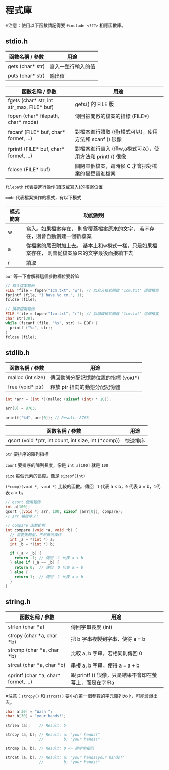 # 程式庫

※注意：使用以下函數請記得要 `#include <???>` 相應函數庫。

## stdio.h

| 函數名稱 / 參數  | 用途               |
| ---------------- | ------------------ |
| gets (char* str) | 寫入一整行輸入的值 |
| puts (char* str) | 輸出值             |

| 函數名稱 / 參數                          | 用途                                                      |
| ---------------------------------------- | --------------------------------------------------------- |
| fgets (char\* str, int str_max, FILE\* buf) | gets() 的 FILE 版                                     |
| fopen (char\* filepath, char\* mode)     | 傳回被開啟的檔案的指標 (FILE\*)                           |
| fscanf (FILE\* buf, char\* formet, ...)  | 對檔案進行讀取 (僅r模式可以)，使用方法和 scanf () 很像    |
| fprintf (FILE\* buf, char\* formet, ...) | 對檔案進行寫入 (僅w,a模式可以)，使用方法和 printf () 很像 |
| fclose (FILE\* buf)                      | 關閉某個檔案，這時候 C 才會把對檔案的變更寫進檔案         |

`filepath` 代表要進行操作(讀取或寫入)的檔案位置

`mode` 代表檔案操作的模式，有以下模式

| 模式簡寫 | 功能說明                                                                                        |
| -------- | ----------------------------------------------------------------------------------------------- |
| w        | 寫入。如果檔案存在， 則會覆蓋檔案原來的文字， 若不存在，則會自動創建一個新檔案                  |
| a        | 從檔案的尾巴附加上去。 基本上和w模式一樣，只是如果檔案存在， 則會從檔案原來的文字最後面接續下去 |
| r        | 讀取                                                                                            |

`buf` 等一下會解釋這個參數欄位要幹嘛

```c
// 寫入檔案範例
FILE *file = fopen("1cm.txt", "w"); // 以寫入模式開啟 '1cm.txt' 這個檔案
fprintf (file, "I have %d cm.", 1);
fclose (file);
```

```c
// 讀取檔案範例
FILE *file = fopen("1cm.txt", "r"); // 以讀取模式開啟 '1cm.txt' 這個檔案
char str[30];
while (fscanf (file, "%s", str) != EOF) {
  printf ("%s", str);
}
fclose (file);
```

## stdlib.h

| 函數名稱 / 參數    | 用途 |
| ------------------ | ------------------------------------- |
| malloc (int size)  | 傳回動態分配記憶體位置的指標 (void\*) |
| free (void\* ptr)  | 釋放 ptr 指向的動態分配記憶體         |

```c
int *arr = (int *)(malloc (sizeof (int) * 10));

arr[0] = 8763;

printf("%d", arr[0]); // Result: 8763
```

| 函數名稱 / 參數                                        | 用途     |
| ----------------------------------------------------- | -------- |
| qsort (void \*ptr, int count, int size, int (\*comp)) | 快速排序 |

`ptr` 要排序的陣列指標

`count` 要排序的陣列長度，像是 `int a[100]` 就是 `100`

`size` 每個元素的長度。像是 `sizeof(int)`

`(*comp)(void *, void *)` 比較的函數。傳回 `-1` 代表 a < b，`0` 代表 a = b，`1`代表 a > b。

```c
// qsort 使用範例
int a[100];
qsort ((void *) arr, 100, sizeof (arr[0]), compare);
// arr 被排序了!
```

```c
// compare 函數範例
int compare (void *a, void *b) {
  // 需要先轉型，不然無法操作
  int _a = *(int *) a;
  int _b = *(int *) b;

  if (_a < _b) {
    return -1; // 傳回 -1 代表 a < b
  } else if (_a == _b) {
    return 0;  // 傳回  0 代表 a = b
  } else {
    return 1;  // 傳回  1 代表 a > b
  }
}
```

## string.h

| 函數名稱 / 參數             | 用途                            |
| --------------------------- | ------------------------------- |
| strlen (char \*a)           | 傳回字串長度 (int)              |
| strcpy (char \*a, char \*b) | 把 b 字串複製到字串，使得 a = b |
| strcmp (char \*a, char \*b) | 比較 a, b 字串，若相同則傳回 0  |
| strcat (char \*a, char \*b) | 串接 a, b 字串，使得 a = a + b  |
| sprintf (char \*a, char\* formet, ...) | 跟 printf () 很像，只是結果不會印在螢幕上，而是在字串a |

※注意：`strcpy()` 和 `strcat()` 要小心第一個參數的字元陣列大小，可能會爆出去。

```c
char a[30] = "Wash ";
char b[30] = "your hands!";

strlen (a);    // Result: 5

strcpy (a, b); // Result: a: "your hands!"
               //         b: "your hands!"

strcmp (a, b); // Result: 0 => 兩字串相同

strcat (a, b); // Result: a: "your hands!your hands!"
               //         b: "your hands!"
```
